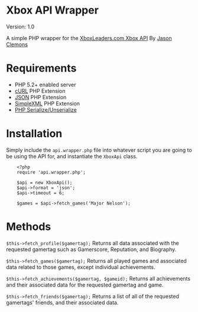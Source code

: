 Xbox API Wrapper
===================

Version: 1.0

A simple PHP wrapper for the [XboxLeaders.com Xbox API](http://www.xboxleaders.com/docs/api)
By [Jason Clemons](http://about.me/jasonclemons)


Requirements
============

* PHP 5.2+ enabled server
* [cURL](http://php.net/curl) PHP Extension
* [JSON](http://php.net/json) PHP Extension
* [SimpleXML](http://php.net/simplexml) PHP Extension
* [PHP Serialize/Unserialize](http://php.net/unserialize)


Installation
============

Simply include the `api.wrapper.php` file into whatever script you are going to be using the API for, and instantiate the `XboxApi` class.


        <?php
        require 'api.wrapper.php';
        
        $api = new XboxApi();
        $api->format = 'json';
        $api->timeout = 6;
        
        $games = $api->fetch_games('Major Nelson');


Methods
=======

`$this->fetch_profile($gamertag);` Returns all data associated with the requested gamertag such as Gamerscore, Reputation, and Biography.

`$this->fetch_games($gamertag);` Returns all played games and associated data related to those games, except individual achievements.

`$this->fetch_achievements($gamertag, $gameid);` Returns all achievements and their associated data for the requested gamertag and game.

`$this->fetch_friends($gamertag);` Returns a list of all of the requested gamertags' friends, and their associated data.